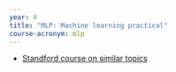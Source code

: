 ```yaml
---
year: 4
title: "MLP: Machine learning practical"
course-acronym: mlp
---
```


- [Standford course on similar topics](http://cs231n.stanford.edu/)